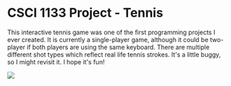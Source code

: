 # CSCI 1133 Project - Tennis

This interactive tennis game was one of the first programming projects I ever created. It is currently a single-player game, although it could be two-player if both players are using the same keyboard. There are multiple different shot types which reflect real life tennis strokes. It's a little buggy, so I might revisit it. I hope it's fun!

![](https://github.com/Tennis/tennis.gif)
